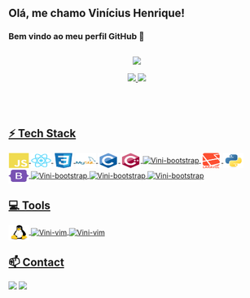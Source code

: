 <p text-align="center">
  
  
  
  ## Olá, me chamo Vinícius Henrique! 
  
  
  
  ### Bem vindo ao meu perfil GitHub 👋
  
##
##
  
</p>

<p align="center">  
  <img src="https://c.tenor.com/QJg3wfXCL5AAAAAC/surprise-chris-pratt.gif" width=30%>  
</p>



<p >  
  <div align="center">
    <a href="https://github.com/seu-usuário-aqui">
    <img height="180em" src="https://github-readme-stats.vercel.app/api/top-langs/?username=Vini-Vini-Vish&layout=compact&langs_count=7&theme=dracula"/>
    <img height="180em" src="https://github-readme-stats.vercel.app/api?username=Vini-Vini-Vish&show_icons=true&theme=dracula&include_all_commits=true&count_private=true"/>
  </div>    
</p>    

 #

<div style="display: inline_block"><br>

   ## ⚡ Tech Stack
 
  <img align="center" alt="Vini-Js" height="30" width="40" 
       src="https://raw.githubusercontent.com/devicons/devicon/master/icons/javascript/javascript-plain.svg">
  <img align="center" alt="Vini-React" height="30" width="40" 
       src="https://raw.githubusercontent.com/devicons/devicon/master/icons/react/react-original.svg">
  <img align="center" alt="Vini-CSS" height="30" width="40" 
       src="https://raw.githubusercontent.com/devicons/devicon/master/icons/css3/css3-original.svg">
  <img align="center" alt="Vini-mysql" height="30" width="40" 
       src=https://raw.githubusercontent.com/devicons/devicon/7a4ca8aa871d6dca81691e018d31eed89cb70a76/icons/mysql/mysql-original-wordmark.svg>
  <img align="center" alt="Vini-C" height="30" width="40" 
       src=https://raw.githubusercontent.com/devicons/devicon/7a4ca8aa871d6dca81691e018d31eed89cb70a76/icons/c/c-original.svg>
  <img align="center" alt="Vini-C++" height="30" width="40"        
      src=https://raw.githubusercontent.com/devicons/devicon/master/icons/cplusplus/cplusplus-original.svg>
  <img align="center" alt="Vini-bootstrap" height="30" width="40" 
       src="https://cdn.jsdelivr.net/gh/devicons/devicon/icons/csharp/csharp-original.svg">
  <img align="center" alt="Vini-laravel" height="30" width="40"   
       src=https://raw.githubusercontent.com/devicons/devicon/7a4ca8aa871d6dca81691e018d31eed89cb70a76/icons/laravel/laravel-plain-wordmark.svg>
  <img align="center" alt="Vini-Python" height="30" width="40" 
       src="https://raw.githubusercontent.com/devicons/devicon/master/icons/python/python-original.svg">
  <img align="center" alt="Vini-bootstrap" height="30" width="40" 
       src=https://raw.githubusercontent.com/devicons/devicon/master/icons/bootstrap/bootstrap-plain.svg>
  <img align="center" alt="Vini-bootstrap" height="40" width="50" 
       src="https://cdn.jsdelivr.net/gh/devicons/devicon/icons/arduino/arduino-original.svg">
  <img align="center" alt="Vini-bootstrap" height="40" width="50" 
       src="https://cdn.jsdelivr.net/gh/devicons/devicon/icons/docker/docker-original.svg">
  <img align="center" alt="Vini-bootstrap" height="30" width="40" 
       src="https://cdn.jsdelivr.net/gh/devicons/devicon/icons/kubernetes/kubernetes-plain.svg">
  
</div>

## 💻 Tools
 
  <img align="center" alt="Vini-linux" height="30" width="40" 
       src=https://raw.githubusercontent.com/devicons/devicon/7a4ca8aa871d6dca81691e018d31eed89cb70a76/icons/linux/linux-original.svg>
  <img align="center" alt="Vini-vim" height="30" width="40" 
       src=https://cdn.jsdelivr.net/gh/devicons/devicon/icons/ubuntu/ubuntu-plain.svg>
  <img align="center" alt="Vini-vim" height="30" width="40" 
       src=https://cdn.jsdelivr.net/gh/devicons/devicon/icons/vscode/vscode-original.svg>
      

</div>

## 📫 Contact
 
<div>  
  
  <a href = "mailto: vinicius.henrique@aluno.ifsp.edu.com"><img src="https://img.shields.io/badge/-Gmail-%23333?style=for-the-badge&logo=gmail&logoColor=white" target="_blank"></a>
  <a href="www.linkedin.com/in/vinícius-henrique-nascimento" target="_blank"><img src="https://img.shields.io/badge/-LinkedIn-%230077B5?style=for-the-badge&logo=linkedin&logoColor=white" target="_blank"></a> 
  
</div>
